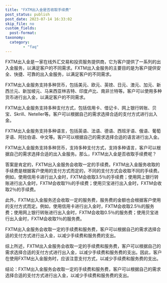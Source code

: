 ```yaml
---
title: "FXTM出入金是否收取手续费"
post_status: publish
post_date: 2023-07-14 16:33:02
skip_file: no
custom_fields: 
  post-format: 
taxonomy:
  category:
        - "faq"
---
```


FXTM出入金是一家在线外汇交易和投资服务提供商，它为客户提供了一系列的出入金服务，以满足客户的不同需求。FXTM出入金服务的主要目的是为客户提供安全、快捷、可靠的出入金服务，以满足客户的不同需求。

FXTM出入金服务支持多种货币，包括美元、欧元、英镑、日元、澳元、加元、新西兰元、新加坡元、马来西亚林吉特、印度卢比、南非兰特等。客户可以使用多种货币进行出入金，以满足客户的不同需求。

FXTM出入金服务支持多种支付方式，包括信用卡、借记卡、网上银行转账、贝宝、Skrill、Neteller等。客户可以根据自己的需求选择合适的支付方式进行出入金。

FXTM出入金服务支持多种语言，包括英语、法语、德语、西班牙语、俄语、葡萄牙语、阿拉伯语、中文等。客户可以根据自己的需求选择合适的语言进行出入金。

FXTM出入金服务支持多种货币，支持多种支付方式，支持多种语言，客户可以根据自己的需求选择合适的出入金服务。那么，FXTM出入金是否收取手续费呢？

答案是肯定的，FXTM出入金服务会收取一定的手续费。FXTM出入金服务收取的手续费是根据客户使用的支付方式而定的，不同的支付方式会收取不同的手续费。例如，使用信用卡进行出入金时，FXTM会收取3.5％的手续费；使用网上银行转账进行出入金时，FXTM会收取1％的手续费；使用贝宝进行出入金时，FXTM会收取2％的手续费。

此外，FXTM出入金服务还会收取一定的服务费，服务费的金额也会根据客户使用的支付方式而定。例如，使用信用卡进行出入金时，FXTM会收取2.5％的服务费；使用网上银行转账进行出入金时，FXTM会收取0.5％的服务费；使用贝宝进行出入金时，FXTM会收取1％的服务费。

FXTM出入金服务会收取一定的手续费和服务费，客户可以根据自己的需求选择合适的支付方式进行出入金，以减少手续费和服务费的支出。

综上所述，FXTM出入金服务会收取一定的手续费和服务费，客户可以根据自己的需求选择合适的支付方式进行出入金，以减少手续费和服务费的支出。因此，客户在使用FXTM出入金服务时，应该注意支付方式，以减少手续费和服务费的支出。

结论：FXTM出入金服务会收取一定的手续费和服务费，客户可以根据自己的需求选择合适的支付方式进行出入金，以减少手续费和服务费的支出。
